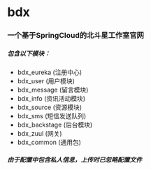# bdx
### 一个基于SpringCloud的北斗星工作室官网
##### 包含以下模块：
+    bdx_eureka          (注册中心)
+    bdx_user            (用户模块)
+    bdx_message         (留言模块)
+    bdx_info            (资讯活动模块)
+    bdx_source          (资源模块)
+    bdx_sms             (短信发送队列)
+    bdx_backstage       (后台模块)
+    bdx_zuul            (网关)
+    bdx_common          (通用包)
##### 由于配置中包含私人信息，上传时已忽略配置文件
